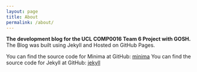 ```yaml
---
layout: page
title: About
permalink: /about/
---
```


**The development blog for the UCL COMP0016 Team 6 Project with GOSH.**
The Blog was built using Jekyll and Hosted on GitHub Pages.

You can find the source code for Minima at GitHub: [minima](https://github.com/jekyll/minima)
You can find the source code for Jekyll at GitHub: [jekyll](https://github.com/jekyll/jekyll)
